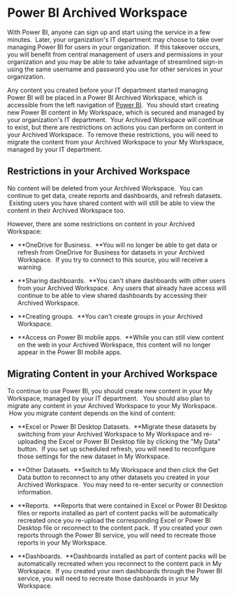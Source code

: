﻿<properties 
   pageTitle="Power BI Archived Workspace"
   description="Power BI Archived Workspace"
   services="powerbi" 
   documentationCenter="" 
   authors="jastru" 
   manager="mblythe" 
   editor=""
   tags=""/>
 
<tags
   ms.service="powerbi"
   ms.devlang="NA"
   ms.topic="article"
   ms.tgt_pltfrm="NA"
   ms.workload="powerbi"
   ms.date="10/15/2015"
   ms.author="jastru"/>

# Power BI Archived Workspace  

With Power BI, anyone can sign up and start using the service in a few minutes.  Later, your organization's IT department may choose to take over managing Power BI for users in your organization.  If this takeover occurs, you will benefit from central management of users and permissions in your organization and you may be able to take advantage of streamlined sign-in using the same username and password you use for other services in your organization.

Any content you created before your IT department started managing Power BI will be placed in a Power BI Archived Workspace, which is accessible from the left navigation of [Power BI](https://app.powerbi.com).  You should start creating new Power BI content in My Workspace, which is secured and managed by your organization's IT department.  Your Archived Workspace will continue to exist, but there are restrictions on actions you can perform on content in your Archived Workspace.  To remove these restrictions, you will need to migrate the content from your Archived Workspace to your My Workspace, managed by your IT department.

## Restrictions in your Archived Workspace  
No content will be deleted from your Archived Workspace.  You can continue to get data, create reports and dashboards, and refresh datasets.  Existing users you have shared content with will still be able to view the content in their Archived Workspace too.

However, there are some restrictions on content in your Archived Workspace:

-   **﻿OneDrive for Business.  **﻿You will no longer be able to get data or refresh from OneDrive for Business for datasets in your Archived Workspace.  If you try to connect to this source, you will receive a warning.

-   **﻿Sharing dashboards.  **﻿You can't share dashboards with other users from your Archived Workspace.  Any users that already have access will continue to be able to view shared dashboards by accessing their Archived Workspace.

-   **﻿Creating groups.  **﻿You can't create groups in your Archived Workspace.

-   **﻿Access on Power BI mobile apps.  **﻿While you can still view content on the web in your Archived Workspace, this content will no longer appear in the Power BI mobile apps.

## Migrating Content in your Archived Workspace  
To continue to use Power BI, you should create new content in your My Workspace, managed by your IT department.   You should also plan to migrate any content in your Archived Workspace to your My Workspace.  How you migrate content depends on the kind of content:

-   **Excel or Power BI Desktop ﻿Datasets.  **﻿Migrate these datasets by switching from your Archived Workspace to My Workspace and re-uploading the Excel or Power BI Desktop file by clicking the "My Data" button.  If you set up scheduled refresh, you will need to reconfigure those settings for the new dataset in My Workspace.

-   **﻿Other Datasets.  **﻿Switch to My Workspace and then click the Get Data button to reconnect to any other datasets you created in your Archived Workspace.  You may need to re-enter security or connection information.

-   **Reports.  **﻿Reports that were contained in Excel or Power BI Desktop files or reports installed as part of content packs will be automatically recreated once you re-upload the corresponding Excel or Power BI Desktop file or reconnect to the content pack.  If you created your own reports through the Power BI service, you will need to recreate those reports in your My Workspace.

-   **Dashboards.  **﻿Dashboards installed as part of content packs will be automatically recreated when you reconnect to the content pack in My Workspace.  If you created your own dashboards through the Power BI service, you will need to recreate those dashboards in your My Workspace.  